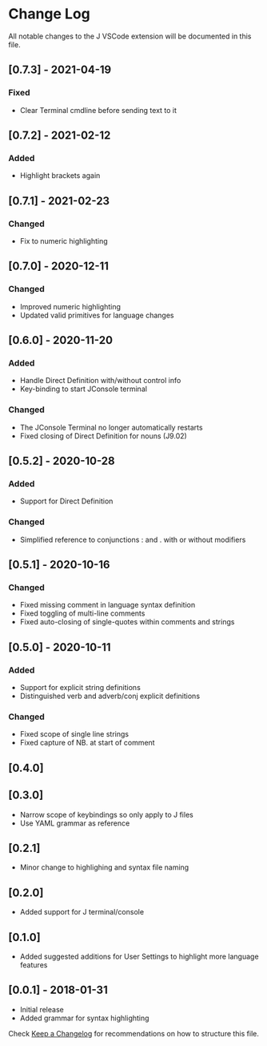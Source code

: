 # Change Log
All notable changes to the J VSCode extension will be documented in this file.
## [0.7.3] - 2021-04-19

### Fixed
- Clear Terminal cmdline before sending text to it
## [0.7.2] - 2021-02-12

### Added
- Highlight brackets again

## [0.7.1] - 2021-02-23

### Changed
- Fix to numeric highlighting

## [0.7.0] - 2020-12-11

### Changed
- Improved numeric highlighting
- Updated valid primitives for language changes

## [0.6.0] - 2020-11-20

### Added
- Handle Direct Definition with/without control info
- Key-binding to start JConsole terminal

### Changed
- The JConsole Terminal no longer automatically restarts
- Fixed closing of Direct Definition for nouns (J9.02)

## [0.5.2] - 2020-10-28

### Added
- Support for Direct Definition

### Changed
- Simplified reference to conjunctions : and . with or without modifiers 

## [0.5.1] - 2020-10-16

### Changed
- Fixed missing comment in language syntax definition
- Fixed toggling of multi-line comments
- Fixed auto-closing of single-quotes within comments and strings

## [0.5.0] - 2020-10-11
### Added
- Support for explicit string definitions
- Distinguished verb and adverb/conj explicit definitions

### Changed
- Fixed scope of single line strings
- Fixed capture of NB. at start of comment

## [0.4.0]
## [0.3.0]
- Narrow scope of keybindings so only apply to J files
- Use YAML grammar as reference

## [0.2.1]
- Minor change to highlighing and syntax file naming

## [0.2.0]
- Added support for J terminal/console

## [0.1.0]
- Added suggested additions for User Settings to highlight more language features

## [0.0.1] - 2018-01-31
- Initial release
- Added grammar for syntax highlighting

Check [Keep a Changelog](http://keepachangelog.com/) for recommendations on how to structure this file.